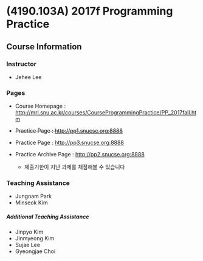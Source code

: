 # (4190.103A) 2017f Programming Practice

## Course Information

### Instructor
  - Jehee Lee

### Pages
  - Course Homepage : http://mrl.snu.ac.kr/courses/CourseProgrammingPractice/PP_2017fall.htm

  - ~~Practice Page : http://pp1.snucse.org:8888~~
  
  - Practice Page : http://pp3.snucse.org:8888

  - Practice Archive Page : http://pp2.snucse.org:8888
    - 제출기한이 지난 과제를 채점해볼 수 있습니다



### Teaching Assistance

  - Jungnam Park
  - Minseok Kim

##### Additional Teaching Assistance

  - Jinpyo Kim
  - Jinmyeong Kim
  - Sujae Lee
  - Gyeongjae Choi
